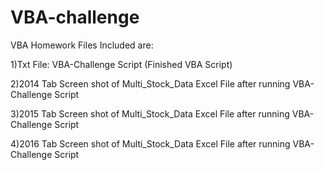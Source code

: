 # VBA-challenge
VBA Homework Files Included are:

  1)Txt File: VBA-Challenge Script (Finished VBA Script)
  
  2)2014 Tab Screen shot of Multi_Stock_Data Excel File after running VBA-Challenge Script
  
  3)2015 Tab Screen shot of Multi_Stock_Data Excel File after running VBA-Challenge Script
  
  4)2016 Tab Screen shot of Multi_Stock_Data Excel File after running VBA-Challenge Script
